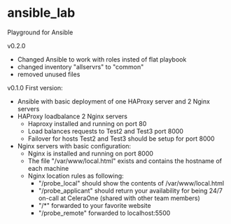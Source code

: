 # ansible_lab
Playground for Ansible

v0.2.0
 - Changed Ansible to work with roles insted of flat playbook
 - changed inventory "allservrs" to "common"
 - removed unused files

v0.1.0 First version:
 - Ansible with basic deployment of one HAProxy server and 2 Nginx servers
 - HAProxy loadbalance 2 Nginx servers
   - Haproxy installed and running on port 80
   - Load balances requests to Test2 and Test3 port 8000
   - Failover for hosts Test2 and Test3 should be setup for port 8000
 - Nginx servers with basic configuration:
   - Nginx is installed and running on port 8000
   - The file "/var/www/local.html" exists and contains the hostname of each machine
   - Nginx location rules as following:
     - "/probe_local" should show the contents of /var/www/local.html
     - "/probe_applicant" should return your availability for being 24/7 on-call at CeleraOne (shared with other team members)
     - "/*" forwarded to your favorite website
     - "/probe_remote" forwarded to localhost:5500


